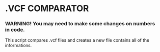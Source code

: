 # .VCF COMPARATOR

### WARNING! You may need to make some changes on numbers in code.

This script compares .vcf files and creates a new file contains all of the informations.
